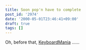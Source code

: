```yaml
---
title: Soon pop'n have to complete
post_id: '2974'
date: '2000-05-01T23:46:41+09:00'
draft: true
tags: []
---
```


Oh, before that, [KeyboardMania](https://danmaq.com/km-iik) ......
